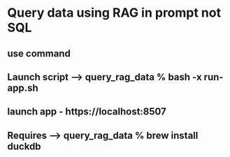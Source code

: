 
 # Query data using RAG in prompt not SQL

 ## use command

 ## Launch script -->  query_rag_data % bash -x run-app.sh

 ## launch app - https://localhost:8507

 ## Requires --> query_rag_data % brew install duckdb 

